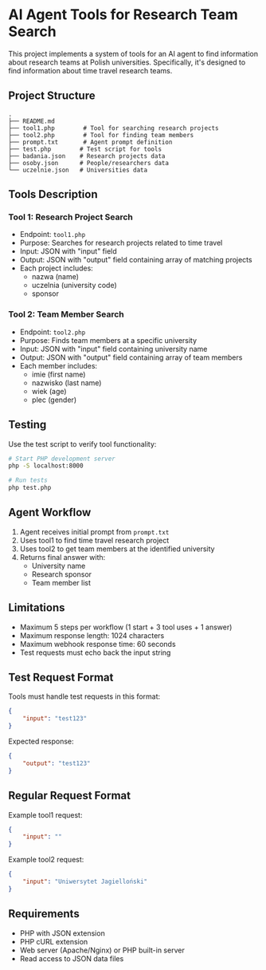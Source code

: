 # AI Agent Tools for Research Team Search

This project implements a system of tools for an AI agent to find information about research teams at Polish universities. Specifically, it's designed to find information about time travel research teams.

## Project Structure

```
.
├── README.md
├── tool1.php        # Tool for searching research projects
├── tool2.php        # Tool for finding team members
├── prompt.txt       # Agent prompt definition
├── test.php        # Test script for tools
├── badania.json    # Research projects data
├── osoby.json      # People/researchers data
└── uczelnie.json   # Universities data
```

## Tools Description

### Tool 1: Research Project Search
- Endpoint: `tool1.php`
- Purpose: Searches for research projects related to time travel
- Input: JSON with "input" field
- Output: JSON with "output" field containing array of matching projects
- Each project includes:
  - nazwa (name)
  - uczelnia (university code)
  - sponsor

### Tool 2: Team Member Search
- Endpoint: `tool2.php`
- Purpose: Finds team members at a specific university
- Input: JSON with "input" field containing university name
- Output: JSON with "output" field containing array of team members
- Each member includes:
  - imie (first name)
  - nazwisko (last name)
  - wiek (age)
  - plec (gender)

## Testing

Use the test script to verify tool functionality:

```bash
# Start PHP development server
php -S localhost:8000

# Run tests
php test.php
```

## Agent Workflow

1. Agent receives initial prompt from `prompt.txt`
2. Uses tool1 to find time travel research project
3. Uses tool2 to get team members at the identified university
4. Returns final answer with:
   - University name
   - Research sponsor
   - Team member list

## Limitations

- Maximum 5 steps per workflow (1 start + 3 tool uses + 1 answer)
- Maximum response length: 1024 characters
- Maximum webhook response time: 60 seconds
- Test requests must echo back the input string

## Test Request Format

Tools must handle test requests in this format:
```json
{
    "input": "test123"
}
```

Expected response:
```json
{
    "output": "test123"
}
```

## Regular Request Format

Example tool1 request:
```json
{
    "input": ""
}
```

Example tool2 request:
```json
{
    "input": "Uniwersytet Jagielloński"
}
```

## Requirements

- PHP with JSON extension
- PHP cURL extension
- Web server (Apache/Nginx) or PHP built-in server
- Read access to JSON data files 